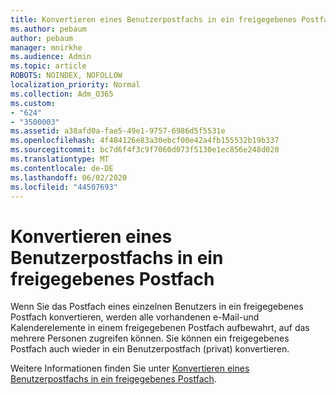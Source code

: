 ```yaml
---
title: Konvertieren eines Benutzerpostfachs in ein freigegebenes Postfach
ms.author: pebaum
author: pebaum
manager: mnirkhe
ms.audience: Admin
ms.topic: article
ROBOTS: NOINDEX, NOFOLLOW
localization_priority: Normal
ms.collection: Adm_O365
ms.custom:
- "624"
- "3500003"
ms.assetid: a38afd0a-fae5-49e1-9757-6986d5f5531e
ms.openlocfilehash: 4f484126e83a30ebcf00e42a4fb155532b19b337
ms.sourcegitcommit: bc7d6f4f3c9f7060d073f5130e1ec856e248d020
ms.translationtype: MT
ms.contentlocale: de-DE
ms.lasthandoff: 06/02/2020
ms.locfileid: "44507693"
---
```

# <a name="convert-a-user-mailbox-to-a-shared-mailbox"></a>Konvertieren eines Benutzerpostfachs in ein freigegebenes Postfach

Wenn Sie das Postfach eines einzelnen Benutzers in ein freigegebenes Postfach konvertieren, werden alle vorhandenen e-Mail-und Kalenderelemente in einem freigegebenen Postfach aufbewahrt, auf das mehrere Personen zugreifen können. Sie können ein freigegebenes Postfach auch wieder in ein Benutzerpostfach (privat) konvertieren.
  
Weitere Informationen finden Sie unter [Konvertieren eines Benutzerpostfachs in ein freigegebenes Postfach](https://docs.microsoft.com/microsoft-365/admin/email/convert-user-mailbox-to-shared-mailbox).
  